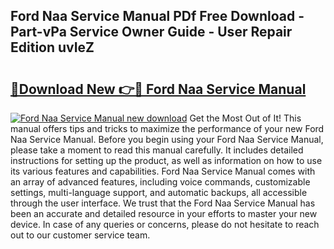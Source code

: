 ## Ford Naa Service Manual PDf Free Download - Part-vPa Service Owner Guide - User Repair Edition uvIeZ

# <h2><a href="http://bc45770.oget.top/?id=Ford+Naa+Service+Manual">🔗Download New 👉🔴 Ford Naa Service Manual</a></h2>

[![Ford Naa Service Manual new download](https://i.imgur.com/5g1atiW.png)](http://bc45770.oget.top/?id=Ford+Naa+Service+Manual)
Get the Most Out of It! This manual offers tips and tricks to maximize the performance of your new Ford Naa Service Manual. Before you begin using your Ford Naa Service Manual, please take a moment to read this manual carefully. It includes detailed instructions for setting up the product, as well as information on how to use its various features and capabilities. Ford Naa Service Manual comes with an array of advanced features, including voice commands, customizable settings, multi-language support, and automatic backups, all accessible through the user interface. We trust that the Ford Naa Service Manual has been an accurate and detailed resource in your efforts to master your new device. In case of any queries or concerns, please do not hesitate to reach out to our customer service team.
